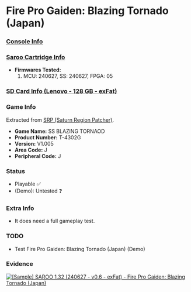 # Fire Pro Gaiden: Blazing Tornado (Japan)

### [Console Info](../../../../../Info/Consoles/VA13/README.md)

### [Saroo Cartridge Info](../../../../../Info/Cartridges/RetroGameParadiseStore/1.32F/README.md)

- <b>Firmwares Tested:</b>
  1. MCU: 240627, SS: 240627, FPGA: 05

### [SD Card Info (Lenovo - 128 GB - exFat)](../../../../../Info/SdCards/Lenovo/128GB/exfat/README.md)

### Game Info

Extracted from [SRP (Saturn Region Patcher)](https://segaxtreme.net/resources/saturn-region-patcher.81/download).

- <b>Game Name:</b> SS BLAZING TORNAOD
- <b>Product Number:</b> T-4302G
- <b>Version:</b> V1.005
- <b>Area Code:</b> J
- <b>Peripheral Code:</b> J

### Status

- Playable :white_check_mark:
- (Demo): Untested :question:

### Extra Info

- It does need a full gameplay test.

### TODO

- Test Fire Pro Gaiden: Blazing Tornado (Japan) (Demo)

### Evidence

[![[Sample] SAROO 1.32 (240627 - v0.6 - exFat) - Fire Pro Gaiden: Blazing Tornado (Japan)](https://img.youtube.com/vi/WZJ3xqpFPqY/0.jpg)](https://www.youtube.com/watch?v=WZJ3xqpFPqY)
